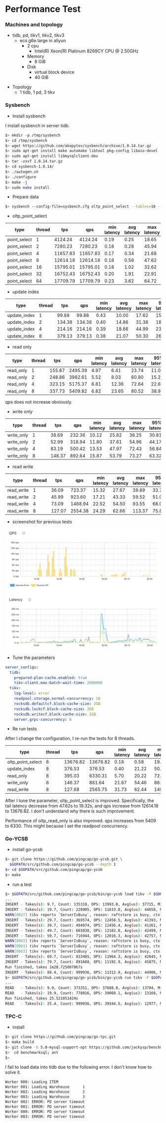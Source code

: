 # Performance Test

### Machines and topology
* tidb, pd, tikv1, tikv2, tikv3
  - ecs.g6e.large in aliyun
    - 2 cpu
      - Intel(R) Xeon(R) Platinum 8269CY CPU @ 2.50GHz
    - Memory
      - 8 GiB
    - Disk
      - virtual block device
      - 40 GiB
- Topology
  - 1 tidb, 1 pd, 3 tikv

### Sysbench
* Install sysbench

I install sysbench in server tidb.
```bash
$> mkdir -p /tmp/sysbench
$> cd /tmp/sysbench
$> wget https://github.com/akopytov/sysbench/archive/1.0.14.tar.gz
$> sudo apt-get install make automake libtool pkg-config libaio-devel
$> sudo apt-get install libmysqlclient-dev
$> tar -zxvf 1.0.14.tar.gz
$> cd sysbench-1.0.14/
$> ./autogen.sh
$> ./configure
$> make -j
$> sudo make install
```

* Prepare data
```bash
$> sysbench --config-file=sysbench.cfg oltp_point_select --tables=16 --table-size=1000000 prepare
```

* oltp_point_select

| type | thread | tps | qps | min latency | avg latency| max latency| 95% latency |
|------|--------|-----|-----|-------------|------------|-------------|-------|
|point_select| 1 | 4124.24  |  4124.24 | 0.19  | 0.25  | 18.65  | 0.32  |
|point_select| 2 | 7280.23  |  7280.23 | 0.18  | 0.28  | 45.94  |  0.35 |
|point_select| 4 | 11657.83 |  11657.83 | 0.17  | 0.34  | 21.68  | 0.50  |
|point_select| 8 | 12614.18 |  12614.18 | 0.18  | 0.56  | 47.62  | 1.06  |
|point_select| 16| 15795.01 |  15795.01 | 0.18  | 1.02  | 32.62  | 2.26  |
|point_select| 32| 16752.43  | 16752.43  | 0.20  | 1.91  |22.91   | 4.10  |
|point_select   | 64  | 17709.79  |17709.79   |0.23   |3.62   | 64.72  | 7.70  |

* update index

| type | thread | tps | qps | min latency | avg latency| max latency| 95% latency |
|------|--------|-----|-----|-------------|------------|-------------|-------|
|update_index   | 1  | 99.88  | 99.88  | 0.43  | 10.00  | 17.62  | 15.27  |
|update_index   | 2  | 134.38  |134.38   | 0.40  | 14.86  |31.38   | 18.95  |
|update_index   | 4  | 214.16  | 214.16  | 0.39  | 18.66  | 44.99  | 23.95  |
|update_index   | 8  | 379.13  | 379.13  | 0.38  | 21.07  | 50.30  | 26.20|

* read only

| type | thread | tps | qps | min latency | avg latency| max latency| 95% latency |
|------|--------|-----|-----|-------------|------------|-------------|-------|
|read_only   | 1  | 155.87  | 2495.39  | 4.97  | 6.41  |23.74   |11.04   |
|read_only   | 2  | 248.86  | 3982.61  | 5.52  | 8.03  |60.80   |15.27   |
|read_only   | 4  | 323.15  | 5175.37  | 6.81  | 12.36  | 72.64  | 22.69  |
|read_only   | 8  | 337.73  | 5409.82  | 6.82  | 23.65  | 80.52  | 38.94  |

qps does not increase obviously.

* write only

| type | thread | tps | qps | min latency | avg latency| max latency| 95% latency |
|------|--------|-----|-----|-------------|------------|-------------|-------|
|write_only   |1   | 38.69  | 232.36  | 10.12  | 25.82  | 38.25  | 30.81  |
|write_only   |2   | 52.99  | 318.94  | 11.80  | 37.61  | 54.96  | 44.17  |
|write_only   |4   | 83.19  | 500.42  | 13.53  | 47.97  |72.43   |56.84   |
|write_only   | 8  | 148.37  | 892.64  | 15.87  |53.79   |73.27   | 63.32  |

* read write

| type | thread | tps | qps | min latency | avg latency| max latency| 95% latency |
|------|--------|-----|-----|-------------|------------|-------------|-------|
|read_write   |1   |36.09   |723.37   |15.32   |27.67   |39.89   |33.72   |
|read_write   |2   |45.99   |923.60   |17.21   |43.33   |59.52   |51.02   |
|read_write   |4   |73.09   |1468.94   |22.52   |54.50   |93.55   |68.05   |
|read_write   |8   |127.07   |2554.38   |24.29   |62.66   |113.37   |75.82   |

* screenshot for previous tests

![sysben1](figs/sysbench1.png)

* Tune the parameters

```yaml
server_configs:
  tidb:
    prepared-plan-cache.enabled: true
    tikv-client.max-batch-wait-time: 2000000
  tikv:
    log-level: error
    readpool.storage.normal-concurrency: 10
    rocksdb.defaultcf.block-cache-size: 2GB
    rocksdb.lockcf.block-cache-size: 2GB
    rocksdb.writecf.block-cache-size: 2GB
    server.grpc-concurrency: 6
```

* Re run tests

After I change the configuration, I re-run the tests for 8 threads.

| type | thread | tps | qps | min latency | avg latency| max latency| 95% latency |
|------|--------|-----|-----|-------------|------------|-------------|-------|
|oltp_point_select   |8   |13676.82   |13676.82   |0.18   |0.58   |19.32   |1.21   |
|update_index   |8   |376.53   |376.53   |0.40   |21.22   |50.57   |26.68   |
|read_only   |8   |395.03   |6330.31   |5.70   |20.22   |72.04   |34.33   |
|write_only   |8   |146.37   |881.64   |21.87   |54.46   |86.47   |62.19   |
|read_write   |8   |127.68   |2565.75   |31.73   |62.44   |140.13   |78.60   |

After I tune the parameter, oltp_point_select is improved. Specifically, the tail latency decrease from 47.62s to 19.32s, and qps increase from 12614.18 to 13676.82. I don't understand why there is such improvement.

Performance of oltp_read_only is also improved. qps increases from 5409 to 6330. This might because I set the readpool concurrency.

### Go-YCSB

* install go-ycsb
```bash
$> git clone https://github.com/pingcap/go-ycsb.git \
  $GOPATH/src/github.com/pingcap/go-ycsb --depth 1
$> cd $GOPATH/src/github.com/pingcap/go-ycsb
$> make
```

* run a test
```bash
$> $GOPATH/src/github.com/pingcap/go-ycsb/bin/go-ycsb load tikv -P $GOPATH/src/github.com/pingcap/go-ycsb/workloads/workloadc -p dropdata=false -p verbose=false -p debug.pprof=":6060" -p tikv.pd="http://172.31.80.111:2379" -p tikv.type="raw" -p tikv.conncount=512 -p tikv.batchsize=512 -p operationcount=1000000 -p recordcount=1000000 -p threadcount=512
...
INSERT - Takes(s): 9.7, Count: 135318, OPS: 13993.0, Avg(us): 37715, Min(us): 1503, Max(us): 484975, 99th(us): 370000, 99.9th(us): 443000, 99.99th(us): 482000
INSERT - Takes(s): 19.7, Count: 228905, OPS: 11633.8, Avg(us): 44658, Min(us): 1503, Max(us): 484975, 99th(us): 348000, 99.9th(us): 440000, 99.99th(us): 481000
WARN[0027] tikv reports `ServerIsBusy`, reason: raftstore is busy, ctx: &{{2 5 42} id:2 start_key:"usertable:user8865835259732713420" region_epoch:<conf_ver:5 version:42 > peers:<id:3 store_id:1 > peers:<id:66 store_id:4 > peers:<id:79 store_id:5 >  id:79 store_id:5  172.31.80.113:20160}, retry later
INSERT - Takes(s): 29.7, Count: 369574, OPS: 12458.5, Avg(us): 41393, Min(us): 1503, Max(us): 1966693, 99th(us): 321000, 99.9th(us): 500000, 99.99th(us): 510000
INSERT - Takes(s): 39.7, Count: 494074, OPS: 12456.4, Avg(us): 41261, Min(us): 1503, Max(us): 1966693, 99th(us): 311000, 99.9th(us): 457000, 99.99th(us): 510000
INSERT - Takes(s): 49.7, Count: 601038, OPS: 12102.0, Avg(us): 42499, Min(us): 1503, Max(us): 1966693, 99th(us): 295000, 99.9th(us): 442000, 99.99th(us): 510000
INSERT - Takes(s): 59.7, Count: 716944, OPS: 12016.3, Avg(us): 42757, Min(us): 1503, Max(us): 1966693, 99th(us): 302000, 99.9th(us): 508000, 99.99th(us): 752000
WARN[0063] tikv reports `ServerIsBusy`, reason: raftstore is busy, ctx: &{{1093 5 44} id:1093 start_key:"usertable:user5042222670442614050" end_key:"usertable:user5323892690817257462" region_epoch:<conf_ver:5 version:44 > peers:<id:1094 store_id:1 > peers:<id:1095 store_id:4 > peers:<id:1096 store_id:5 >  id:1096 store_id:5  172.31.80.113:20160}, retry later
WARN[0063] tikv reports `ServerIsBusy`, reason: raftstore is busy, ctx: &{{1093 5 44} id:1093 start_key:"usertable:user5042222670442614050" end_key:"usertable:user5323892690817257462" region_epoch:<conf_ver:5 version:44 > peers:<id:1094 store_id:1 > peers:<id:1095 store_id:4 > peers:<id:1096 store_id:5 >  id:1096 store_id:5  172.31.80.113:20160}, retry later
WARN[0063] tikv reports `ServerIsBusy`, reason: raftstore is busy, ctx: &{{1093 5 44} id:1093 start_key:"usertable:user5042222670442614050" end_key:"usertable:user5323892690817257462" region_epoch:<conf_ver:5 version:44 > peers:<id:1094 store_id:1 > peers:<id:1095 store_id:4 > peers:<id:1096 store_id:5 >  id:1096 store_id:5  172.31.80.113:20160}, retry later
INSERT - Takes(s): 69.7, Count: 833485, OPS: 11964.3, Avg(us): 42845, Min(us): 1431, Max(us): 1966693, 99th(us): 312000, 99.9th(us): 589000, 99.99th(us): 754000
INSERT - Takes(s): 79.7, Count: 891688, OPS: 11192.9, Avg(us): 45875, Min(us): 1431, Max(us): 1966693, 99th(us): 308000, 99.9th(us): 585000, 99.99th(us): 753000
Run finished, takes 1m28.725007067s
INSERT - Takes(s): 88.4, Count: 999936, OPS: 11312.9, Avg(us): 44906, Min(us): 1285, Max(us): 1966693, 99th(us): 307000, 99.9th(us): 584000, 99.99th(us): 752000
$> $GOPATH/src/github.com/pingcap/go-ycsb/bin/go-ycsb run tikv -P $GOPATH/src/github.com/pingcap/go-ycsb/workloads/workloadc -p verbose=false -p debug.pprof=":6060" -p tikv.pd="http://172.31.80.111:2379" -p tikv.type="raw" -p operationcount=1000000 -p recordcount=1000000 -p threadcount=512
...
READ   - Takes(s): 9.9, Count: 373351, OPS: 37688.8, Avg(us): 13704, Min(us): 148, Max(us): 283743, 99th(us): 47000, 99.9th(us): 110000, 99.99th(us): 271000
READ   - Takes(s): 19.9, Count: 778016, OPS: 39060.1, Avg(us): 13160, Min(us): 148, Max(us): 283743, 99th(us): 45000, 99.9th(us): 85000, 99.99th(us): 132000
Run finished, takes 25.521051424s
READ   - Takes(s): 25.4, Count: 999936, OPS: 39344.5, Avg(us): 12977, Min(us): 148, Max(us): 283743, 99th(us): 44000, 99.9th(us): 81000, 99.99th(us): 171000
```

### TPC-C

* install

```bash
$> git clone https://github.com/pingcap/go-tpc.git
$> make build
$> git clone -b 5.0-mysql-support-opt https://github.com/jackysp/benchmarksql.git
$>  cd benchmarksql; ant
$>
```

I fail to load data into tidb due to the following error. I don't know how to solve it.
```
Worker 000: Loading ITEM
Worker 001: Loading Warehouse      1
Worker 002: Loading Warehouse      2
Worker 003: Loading Warehouse      3
Worker 002: ERROR: PD server timeout
Worker 001: ERROR: PD server timeout
Worker 000: ERROR: PD server timeout
Worker 003: ERROR: PD server timeout
```
